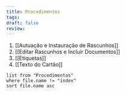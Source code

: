 ```yaml
---
title: Procedimentos
tags: 
draft: false
review:
---
```

1. [[Autuação e Instauração de Rascunhos]]
2. [[Editar Rascunhos e Incluir Documentos]]
3. [[Etiquetas]]
4. [[Texto do Cartão]]


```dataview
list from "Procedimentos"
where file.name != "index"
sort file.name asc
```
